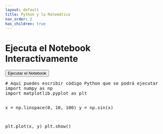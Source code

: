 ```yaml
---
layout: default
title: Python y la Matemática
nav_order: 2
has_children: true
---
```



# Ejecuta el Notebook Interactivamente

<button id="activate-button" onclick="thebelab.bootstrap()">Ejecutar el Notebook</button>

<div class="thebe-source">
    <pre data-executable="true" data-language="python">
# Aquí puedes escribir código Python que se podrá ejecutar
import numpy as np
import matplotlib.pyplot as plt

x = np.linspace(0, 10, 100)
y = np.sin(x)

plt.plot(x, y)
plt.show()
    </pre>
</div>

<script src="https://unpkg.com/thebelab@latest/lib/index.js"></script>
<link rel="stylesheet" href="https://unpkg.com/thebelab@latest/lib/index.css">

<script type="text/x-thebe-config">
{
  requestKernel: true,
  binderOptions: {
    repo: "Sirberha/EcoUNSCH",
    ref: "master"
  }
}
</script>
